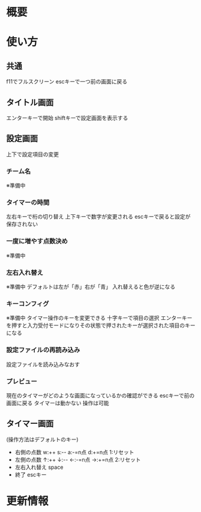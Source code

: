 # 概要

# 使い方
## 共通
f11でフルスクリーン
escキーで一つ前の画面に戻る

## タイトル画面
エンターキーで開始
shiftキーで設定画面を表示する

## 設定画面
上下で設定項目の変更
### チーム名
※準備中
### タイマーの時間
左右キーで桁の切り替え
上下キーで数字が変更される
escキーで戻ると設定が保存されない
### 一度に増やす点数決め
※準備中
### 左右入れ替え
※準備中
デフォルトは左が「赤」右が「青」
入れ替えると色が逆になる
### キーコンフィグ
※準備中
タイマー操作のキーを変更できる
十字キーで項目の選択
エンターキーを押すと入力受付モードになりその状態で押されたキーが選択された項目のキーになる

### 設定ファイルの再読み込み
設定ファイルを読み込みなおす
### プレビュー
現在のタイマーがどのような画面になっているかの確認ができる
escキーで前の画面に戻る
タイマーは動かない
操作は可能

## タイマー画面
(操作方法はデフォルトのキー)
- 右側の点数
    w:++
    s:--
    a:-=n点
    d:+=n点
    1:リセット
- 左側の点数
    ↑:++
    ↓:--
    ←:-=n点
    →:+=n点
    2:リセット
- 左右入れ替え
    space
- 終了
    escキー

# 更新情報


<!-- cxfreeze -->
<!-- https://www.keshikan.net/fonts.html -->